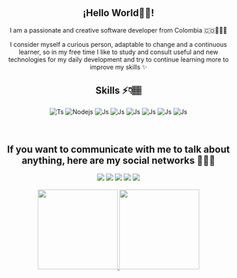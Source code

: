 <div align="center">
  
  ## ¡Hello World👋🏽!
  
  I am a passionate and creative software developer from Colombia 🇨🇴👨🏽‍💻

I consider myself a curious person, adaptable to change and a continuous learner, so in my free time I like to study and consult useful and new technologies for my daily development and try to continue learning more to improve my skills ✨

## Skills ⚡️👇🏽

<div display="inline-block">
  <img align="center" alt="Ts" src="https://img.shields.io/badge/TypeScript-007ACC?style=for-the-badge&logo=typescript&logoColor=white">
  <img align="center" alt="Nodejs" src="https://img.shields.io/badge/Node.js-43853D?style=for-the-badge&logo=node.js&logoColor=white">
  <img align="center" alt="Js" src="https://img.shields.io/badge/JavaScript-F7DF1E?style=for-the-badge&logo=javascript&logoColor=black">
  <img align="center" alt="Js" src="https://img.shields.io/badge/Kotlin-0095D5?&style=for-the-badge&logo=kotlin&logoColor=white">
  <img align="center" alt="Js" src="https://img.shields.io/badge/React-20232A?style=for-the-badge&logo=react&logoColor=61DAFB">
  <img align="center" alt="Js" src="https://img.shields.io/badge/HTML5-E34F26?style=for-the-badge&logo=html5&logoColor=white">
  <img align="center" alt="Js" src="https://img.shields.io/badge/PostgreSQL-316192?style=for-the-badge&logo=postgresql&logoColor=white">
  <img align="center" alt="Js" src="https://img.shields.io/badge/Google_Cloud-4285F4?style=for-the-badge&logo=google-cloud&logoColor=white">
</div>

<br>
<br>

## If you want to communicate with me to talk about anything, here are my social networks 👥👇🏽
 
<div> 
  <a href="https://www.linkedin.com/in/jonathan-andres-blandon-ruiz-b68128152/" target="_blank"><img src="https://img.shields.io/badge/-LinkedIn-%230077B5?style=for-the-badge&logo=linkedin&logoColor=white" target="_blank"></a> 
  <a href="https://instagram.com/iamjonathanblandon" target="_blank"><img src="https://img.shields.io/badge/-Instagram-%23E4405F?style=for-the-badge&logo=instagram&logoColor=white" target="_blank"></a>
 	<a href="https://www.twitch.tv/jhonny_dev" target="_blank"><img src="https://img.shields.io/badge/Twitch-9146FF?style=for-the-badge&logo=twitch&logoColor=white" target="_blank"></a>
 <a href="https://discord.gg/jhonny_dev" target="_blank"><img src="https://img.shields.io/badge/Discord-7289DA?style=for-the-badge&logo=discord&logoColor=white" target="_blank"></a> 
  <a href = "jonathanblandon1017@gmail.com"><img src="https://img.shields.io/badge/-Gmail-%23333?style=for-the-badge&logo=gmail&logoColor=white" target="_blank"></a>
<br>
<br>
<div align="center">
  <a href="https://github.com/JhonnyXT">
  <img height="180em" src="https://github-readme-stats.vercel.app/api?username=JhonnyXT&show_icons=true&theme=dark&include_all_commits=true&count_private=true"/>
  <img height="180em" src="https://github-readme-stats.vercel.app/api/top-langs/?username=JhonnyXT&layout=compact&langs_count=7&theme=dark"/>
</div>

